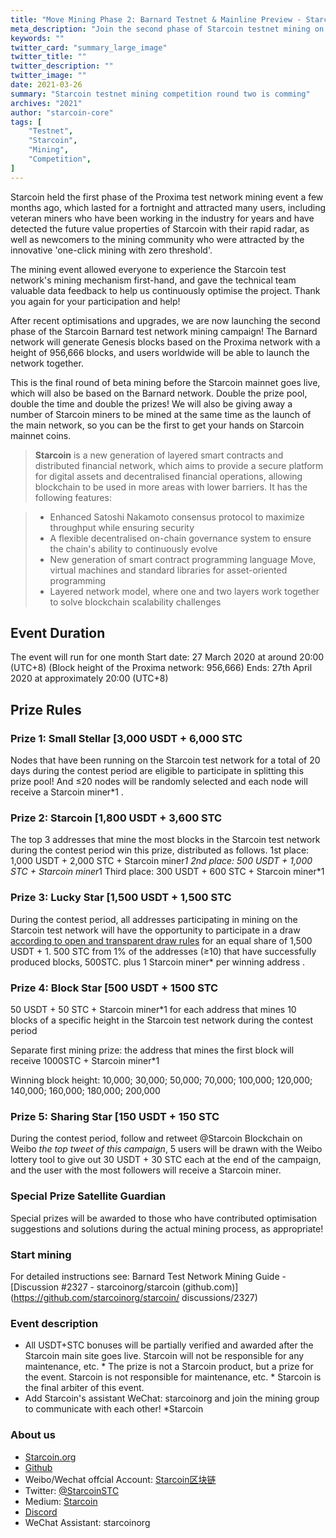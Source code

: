 ```yaml
---
title: "Move Mining Phase 2: Barnard Testnet & Mainline Preview - Starcoin"
meta_description: "Join the second phase of Starcoin testnet mining on the Barnard network. Experience innovative zero-threshold mining and get ready for the mainnet launch."
keywords: ""
twitter_card: "summary_large_image"
twitter_title: ""
twitter_description: ""
twitter_image: ""
date: 2021-03-26
summary: "Starcoin testnet mining competition round two is comming"
archives: "2021"
author: "starcoin-core"
tags: [
    "Testnet",
    "Starcoin",
	"Mining",
	"Competition",
]
---
```


Starcoin held the first phase of the Proxima test network mining event a few months ago, which lasted for a fortnight and attracted many users, including veteran miners who have been working in the industry for years and have detected the future value properties of Starcoin with their rapid radar, as well as newcomers to the mining community who were attracted by the innovative 'one-click mining with zero threshold'. 

The mining event allowed everyone to experience the Starcoin test network's mining mechanism first-hand, and gave the technical team valuable data feedback to help us continuously optimise the project. Thank you again for your participation and help!

After recent optimisations and upgrades, we are now launching the second phase of the Starcoin Barnard test network mining campaign! The Barnard network will generate Genesis blocks based on the Proxima network with a height of 956,666 blocks, and users worldwide will be able to launch the network together.

This is the final round of beta mining before the Starcoin mainnet goes live, which will also be based on the Barnard network. Double the prize pool, double the time and double the prizes! We will also be giving away a number of Starcoin miners to be mined at the same time as the launch of the main network, so you can be the first to get your hands on Starcoin mainnet coins.


> **Starcoin** is a new generation of layered smart contracts and distributed financial network, which aims to provide a secure platform for digital assets and decentralised financial operations, allowing blockchain to be used in more areas with lower barriers. It has the following features:

>* Enhanced Satoshi Nakamoto consensus protocol to maximize throughput while ensuring security
>* A flexible decentralised on-chain governance system to ensure the chain's ability to continuously evolve
>* New generation of smart contract programming language Move, virtual machines and standard libraries for asset-oriented programming
>* Layered network model, where one and two layers work together to solve blockchain scalability challenges


## Event Duration

The event will run for one month
Start date: 27 March 2020 at around 20:00 (UTC+8) (Block height of the Proxima network: 956,666)
Ends: 27th April 2020 at approximately 20:00 (UTC+8) 



## Prize Rules

### Prize 1: Small Stellar [3,000 USDT + 6,000 STC

Nodes that have been running on the Starcoin test network for a total of 20 days during the contest period are eligible to participate in splitting this prize pool! And ≤20 nodes will be randomly selected and each node will receive a Starcoin miner*1 .


### Prize 2: Starcoin [1,800 USDT + 3,600 STC

The top 3 addresses that mine the most blocks in the Starcoin test network during the contest period win this prize, distributed as follows. 
1st place: 1,000 USDT + 2,000 STC + Starcoin miner*1
2nd place: 500 USDT + 1,000 STC + Starcoin miner*1
Third place: 300 USDT + 600 STC + Starcoin miner*1 


### Prize 3: Lucky Star [1,500 USDT + 1,500 STC

During the contest period, all addresses participating in mining on the Starcoin test network will have the opportunity to participate in a draw [according to open and transparent draw rules](https://github.com/starcoinorg/stcmint-fight) for an equal share of 1,500 USDT + 1. 500 STC from 1% of the addresses (≥10) that have successfully produced blocks, 500STC. plus 1 Starcoin miner* per winning address .


### Prize 4: Block Star [500 USDT + 1500 STC

50 USDT + 50 STC + Starcoin miner*1 for each address that mines 10 blocks of a specific height in the Starcoin test network during the contest period 

Separate first mining prize: the address that mines the first block will receive 1000STC + Starcoin miner*1 

Winning block height: 10,000; 30,000; 50,000; 70,000; 100,000; 120,000; 140,000; 160,000; 180,000; 200,000



### Prize 5: Sharing Star [150 USDT + 150 STC

During the contest period, follow and retweet @Starcoin Blockchain on Weibo *the top tweet of this campaign*, 5 users will be drawn with the Weibo lottery tool to give out 30 USDT + 30 STC each at the end of the campaign, and the user with the most followers will receive a Starcoin miner. 


### Special Prize Satellite Guardian

Special prizes will be awarded to those who have contributed optimisation suggestions and solutions during the actual mining process, as appropriate! 


### Start mining

For detailed instructions see: Barnard Test Network Mining Guide - [Discussion #2327 - starcoinorg/starcoin (github.com)](https://github.com/starcoinorg/starcoin/ discussions/2327)

### Event description

* All USDT+STC bonuses will be partially verified and awarded after the Starcoin main site goes live.
Starcoin will not be responsible for any maintenance, etc. * The prize is not a Starcoin product, but a prize for the event.
Starcoin is not responsible for maintenance, etc. * Starcoin is the final arbiter of this event.
* Add Starcoin's assistant WeChat: starcoinorg and join the mining group to communicate with each other! *Starcoin


### About us

* [Starcoin.org](https://starcoin.org/)
* [Github](https://github.com/starcoinorg/starcoin)
* Weibo/Wechat offcial Account: [Starcoin区块链](https://weibo.com/u/7480684466)
* Twitter: [@StarcoinSTC](https://twitter.com/StarcoinSTC)
* Medium: [Starcoin](https://starcoin.medium.com/)
* [Discord](https://discord.gg/DJkU8NAezd)
* WeChat Assistant: starcoinorg

